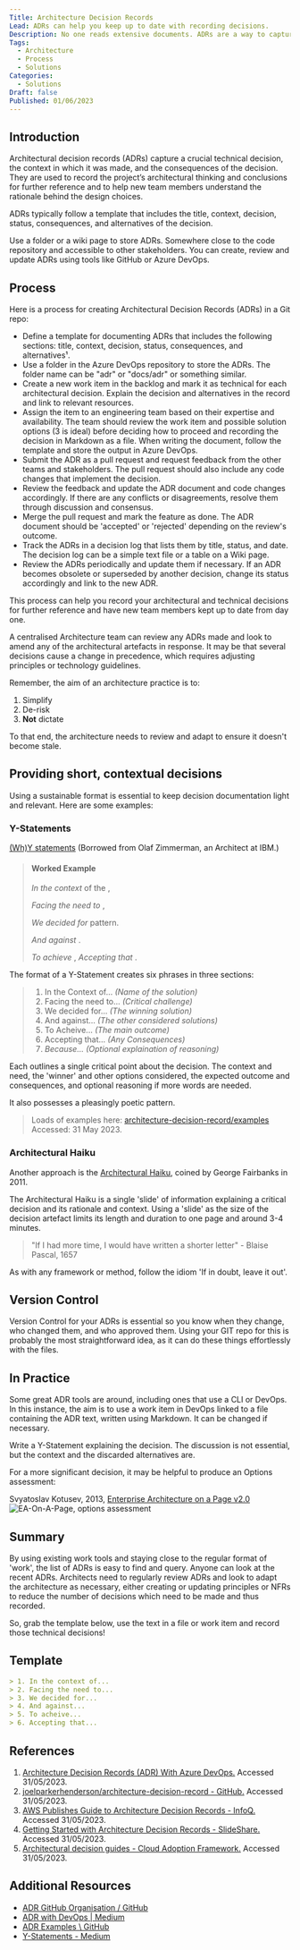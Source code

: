 ```yaml
---
Title: Architecture Decision Records
Lead: ADRs can help you keep up to date with recording decisions.
Description: No one reads extensive documents. ADRs are a way to capture meaningful choices so people can find them in future.
Tags:
  - Architecture
  - Process
  - Solutions
Categories:
  - Solutions
Draft: false
Published: 01/06/2023
---
```

## Introduction

Architectural decision records (ADRs) capture a crucial technical decision, the context in which it was made, and the consequences of the decision. They are used to record the project’s architectural thinking and conclusions for further reference and to help new team members understand the rationale behind the design choices.

ADRs typically follow a template that includes the title, context, decision, status, consequences, and alternatives of the decision.

Use a folder or a wiki page to store ADRs. Somewhere close to the code repository and accessible to other stakeholders. You can create, review and update ADRs using tools like GitHub or Azure DevOps.

## Process

Here is a process for creating Architectural Decision Records (ADRs) in a Git repo:

* Define a template for documenting ADRs that includes the following sections: title, context, decision, status, consequences, and alternatives¹.
* Use a folder in the Azure DevOps repository to store the ADRs. The folder name can be "adr" or "docs/adr" or something similar.
* Create a new work item in the backlog and mark it as technical for each architectural decision. Explain the decision and alternatives in the record and link to relevant resources.
* Assign the item to an engineering team based on their expertise and availability. The team should review the work item and possible solution options (3 is ideal) before deciding how to proceed and recording the decision in Markdown as a file. When writing the document, follow the template and store the output in Azure DevOps.
* Submit the ADR as a pull request and request feedback from the other teams and stakeholders. The pull request should also include any code changes that implement the decision.
* Review the feedback and update the ADR document and code changes accordingly. If there are any conflicts or disagreements, resolve them through discussion and consensus.
* Merge the pull request and mark the feature as done. The ADR document should be 'accepted' or 'rejected' depending on the review's outcome.
* Track the ADRs in a decision log that lists them by title, status, and date. The decision log can be a simple text file or a table on a Wiki page.
* Review the ADRs periodically and update them if necessary. If an ADR becomes obsolete or superseded by another decision, change its status accordingly and link to the new ADR.

This process can help you record your architectural and technical decisions for further reference and have new team members kept up to date from day one.

A centralised Architecture team can review any ADRs made and look to amend any of the architectural artefacts in response. It may be that several decisions cause a change in precedence, which requires adjusting principles or technology guidelines.

Remember, the aim of an architecture practice is to:

1. Simplify
2. De-risk
3. **Not** dictate

To that end, the architecture needs to review and adapt to ensure it doesn't become stale.

## Providing short, contextual decisions

Using a sustainable format is essential to keep decision documentation light and relevant. Here are some examples:

### Y-Statements

[(Wh)Y statements](https://medium.com/olzzio/y-statements-10eb07b5a177)
(Borrowed from Olaf Zimmerman, an Architect at IBM.)

> #### Worked Example
>
> *In the context* of the ,
>
> *Facing the need to* ,
>
> *We decided for*  pattern.
>
> *And against* .
>
> *To achieve* ,
> *Accepting that* .

The format of a Y-Statement creates six phrases in three sections:

> 1. In the Context of... *(Name of the solution)*
> 2. Facing the need to... *(Critical challenge)*
> 3. We decided for... *(The winning solution)*
> 4. And against... *(The other considered solutions)*
> 5. To Acheive... *(The main outcome)*
> 6. Accepting that... *(Any Consequences)*
> 7. *Because... (Optional explaination of reasoning)*

Each outlines a single critical point about the decision. The context and need, the 'winner' and other options considered, the expected outcome and consequences, and optional reasoning if more words are needed.

It also possesses a pleasingly poetic pattern.

> Loads of examples here: [architecture-decision-record/examples](https://github.com/joelparkerhenderson/architecture-decision-record/tree/main/examples) Accessed: 31 May 2023.

### Architectural Haiku

Another approach is the [Architectural Haiku](https://www.georgefairbanks.com/blog/comparch-wicsa-2011-panel-discussion-and-haiku-tutorial/), coined by George Fairbanks in 2011.

The Architectural Haiku is a single 'slide' of information explaining a critical decision and its rationale and context. Using a 'slide' as the size of the decision artefact limits its length and duration to one page and around 3-4 minutes.

> "If I had more time, I would have written a shorter letter" - Blaise Pascal, 1657

As with any framework or method, follow the idiom 'If in doubt, leave it out'.

## Version Control

Version Control for your ADRs is essential so you know when they change, who changed them, and who approved them. Using your GIT repo for this is probably the most straightforward idea, as it can do these things effortlessly with the files.

## In Practice

Some great ADR tools are around, including ones that use a CLI or DevOps. In this instance, the aim is to use a work item in DevOps linked to a file containing the ADR text, written using Markdown. It can be changed if necessary.

Write a Y-Statement explaining the decision. The discussion is not essential, but the context and the discarded alternatives are.

For a more significant decision, it may be helpful to produce an Options assessment:

Svyatoslav Kotusev, 2013, [Enterprise Architecture on a Page v2.0](http://eaonapage.com/Enterprise%20Architecture%20on%20a%20Page%20(v2.0).pdf.)
![EA-On-A-Page, options assessment](../media/eaonapage.com-options-assessment.png)

## Summary

By using existing work tools and staying close to the regular format of 'work', the list of ADRs is easy to find and query. Anyone can look at the recent ADRs. Architects need to regularly review ADRs and look to adapt the architecture as necessary, either creating or updating principles or NFRs to reduce the number of decisions which need to be made and thus recorded.

So, grab the template below, use the text in a file or work item and record those technical decisions!

## Template

```Markdown
> 1. In the context of...
> 2. Facing the need to...
> 3. We decided for...
> 4. And against...
> 5. To acheive...
> 6. Accepting that...
```

## References

1. [Architecture Decision Records (ADR) With Azure DevOps.](https://medium.com/nerd-for-tech/architecture-decision-records-adr-with-azure-devops-3f0c9edeb85b) Accessed 31/05/2023.
2. [joelparkerhenderson/architecture-decision-record - GitHub.](https://github.com/joelparkerhenderson/architecture-decision-record) Accessed 31/05/2023.
3. [AWS Publishes Guide to Architecture Decision Records - InfoQ.](https://www.infoq.com/news/2022/06/aws-adr-guide/) Accessed 31/05/2023.
4. [Getting Started with Architecture Decision Records - SlideShare.](https://www.slideshare.net/mkeeling5000/getting-started-with-architecture-decision-records) Accessed 31/05/2023.
5. [Architectural decision guides - Cloud Adoption Framework.](https://learn.microsoft.com/en-us/azure/cloud-adoption-framework/decision-guides/) Accessed 31/05/2023.

## Additional Resources

* [ADR GitHub Organisation / GitHub](https://adr.github.io/)
* [ADR with DevOps | Medium](https://medium.com/nerd-for-tech/architecture-decision-records-adr-with-azure-devops-3f0c9edeb85b)
* [ADR Examples \ GitHub](https://github.com/joelparkerhenderson/architecture-decision-record/tree/main/examples)
* [Y-Statements - Medium](https://medium.com/olzzio/y-statements-10eb07b5a177)
